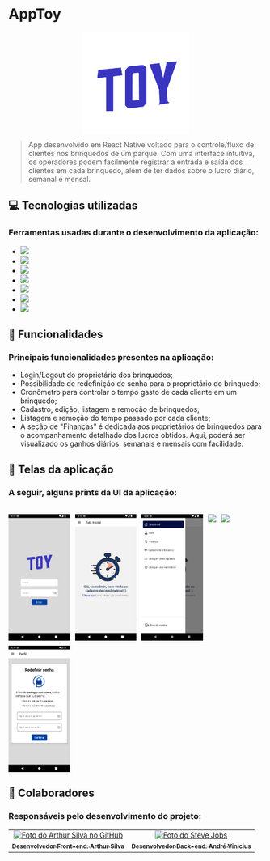 # AppToy

<div style="display:flex; justify-content:center">
  <img height="200" src="./src/assets/app_logo.png" alt="Exemplo imagem">
</div>

> App desenvolvido em React Native voltado para o controle/fluxo de clientes nos brinquedos de um parque. Com uma interface intuitiva, os operadores podem facilmente registrar a entrada e saída dos clientes em cada brinquedo, além de ter dados sobre o lucro diário, semanal e mensal.

## 💻 Tecnologias utilizadas

### Ferramentas usadas durante o desenvolvimento da aplicação:

- <img height="30" src="https://img.shields.io/badge/JavaScript-F7DF1E?style=for-the-badge&logo=javascript&logoColor=black" />

- <img height="30" src="https://img.shields.io/badge/React_Native-20232A?style=for-the-badge&logo=react&logoColor=61DAFB"/>

- <img height="30" src="https://img.shields.io/badge/styled--components-DB7093?style=for-the-badge&logo=styled-components&logoColor=white" />

- <img height="30" src="https://img.shields.io/badge/NPM-%23CB3837.svg?style=for-the-badge&logo=npm&logoColor=white" />

- <img height="30" src="https://img.shields.io/badge/PHP-777BB4?style=for-the-badge&logo=php&logoColor=white" />

- <img height="30" src="https://img.shields.io/badge/Laravel-FF2D20?style=for-the-badge&logo=laravel&logoColor=white" />

- <img height="30" src="https://img.shields.io/badge/MySQL-005C84?style=for-the-badge&logo=mysql&logoColor=white" />

## 📲 Funcionalidades

### Principais funcionalidades presentes na aplicação:

- Login/Logout do proprietário dos brinquedos;
- Possibilidade de redefinição de senha para o proprietário do brinquedo;
- Cronômetro para controlar o tempo gasto de cada cliente em um brinquedo;
- Cadastro, edição, listagem e remoção de brinquedos;
- Listagem e remoção do tempo passado por cada cliente;
- A seção de "Finanças" é dedicada aos proprietários de brinquedos para o acompanhamento detalhado dos lucros obtidos. Aqui, poderá ser visualizado os ganhos diários, semanais e mensais com facilidade.

## 🎨 Telas da aplicação

### A seguir, alguns prints da UI da aplicação:

<br/>

<div style="display: flex; flex-wrap: wrap; gap: 10px;">
<img height="250" src="./src/assets/readme_images/login.png"/>
<img height="250" src="./src/assets/readme_images/tela_inicial.png"/>
<img height="250" src="./src/assets/readme_images/menu.png"/>
<img height="250" src="./src/assets/readme_images/cronômetro.png"/>
<img height="250" src="./src/assets/readme_images/finanças.png"/>
<img height="250" src="./src/assets/readme_images/password.png"/>
</div>

## 🤝 Colaboradores

### Responsáveis pelo desenvolvimento do projeto:

<table>
  <tr>
    <td align="center">
      <a href="#">
        <img src="https://avatars.githubusercontent.com/u/83527786?v=4" width="100px;" alt="Foto do Arthur Silva no GitHub"/>
        <br>
        <sub>
          <b>Desenvolvedor Front-end: Arthur Silva</b>
        </sub>
      </a>
    </td>
    <td align="center">
      <a href="#">
        <img src="https://avatars.githubusercontent.com/u/84305713?v=4" width="100px;" alt="Foto do Steve Jobs"/><br>
        <sub>
          <b>Desenvolvedor Back-end:  André Vinicius </b>
        </sub>
      </a>
    </td>
  </tr>
</table>

##
